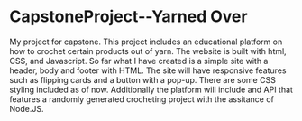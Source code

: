# CapstoneProject--Yarned Over
 My project for capstone.
 This project includes an educational platform on how to crochet certain products out of yarn. The website is built with html, CSS, and Javascript. So far what I have created is a simple site with a header, body and footer with HTML. The site will have responsive features such as flipping cards and a button with a pop-up. There are some CSS styling included as of now.  Additionally the platform will include and API that features a randomly generated crocheting project with the assitance of Node.JS. 
